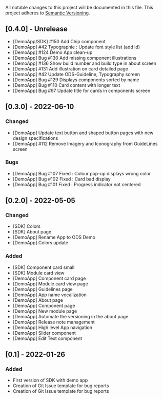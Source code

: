 All notable changes to this project will be documented in this file.
This project adheres to [Semantic Versioning](http://semver.org/).


## [0.4.0] - Unrelease

- [DemoApp/SDK] #150 Add Chip component
- [DemoApp] #42 Typographie : Update font style list (add id)
- [DemoApp] #124 Demo App clean-up
- [DemoApp] Bug #130 Add missing component illustrations
- [DemoApp] #136 Show build number and build type in about screen 
- [DemoApp] #131 Add illustration on card detailed page  
- [DemoApp] #42 Update ODS-Guideline, Typography screen
- [DemoApp] Bug #129 Displays components sorted by name
- [DemoApp] Bug #110 Card content with longer text
- [DemoApp] Bug #97 Update title for cards in components screen

## [0.3.0] - 2022-06-10
### Changed
- [DemoApp] Update text button and shaped button pages with new design specifications
- [DemoApp] #112 Remove Imagery and Iconography from GuideLines screen

### Bugs
- [DemoApp] Bug #107 Fixed : Colour pop-up displays wrong color
- [DemoApp] Bug #102 Fixed : Card bad display
- [DemoApp] Bug #101 Fixed : Progress indicator not centered

## [0.2.0] - 2022-05-05
### Changed
- [SDK] Colors
- [SDK] About page
- [DemoApp] Rename App to ODS Demo
- [DemoApp] Colors update

### Added
- [SDK] Component card small
- [SDK] Module card view
- [DemoApp] Component card page
- [DemoApp] Module card view page
- [DemoApp] Guidelines page
- [DemoApp] App name vocalization
- [DemoApp] About page
- [DemoApp] Component page
- [DemoApp] New module page
- [DemoApp] Automate the versioning in the about page
- [DemoApp] Release note management
- [DemoApp] High level App navigation
- [DemoApp] Slider component
- [DemoApp] Edit Text component

## [0.1] - 2022-01-26
### Added
- First version of SDK with demo app
- Creation of Git Issue template for bug reports
- Creation of Git Issue template for bug reports
